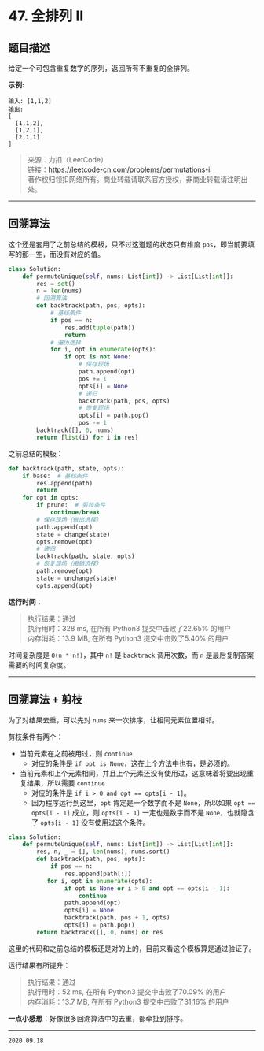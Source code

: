 # 47. 全排列 II

## 题目描述

给定一个可包含重复数字的序列，返回所有不重复的全排列。

**示例:**

```text
输入: [1,1,2]
输出:
[
  [1,1,2],
  [1,2,1],
  [2,1,1]
]
```

> 来源：力扣（LeetCode）  
> 链接：<https://leetcode-cn.com/problems/permutations-ii>  
> 著作权归领扣网络所有。商业转载请联系官方授权，非商业转载请注明出处。

---

## 回溯算法

这个还是套用了之前总结的模板，只不过这道题的状态只有维度 `pos`，即当前要填写的那一空，而没有对应的值。

```python
class Solution:
    def permuteUnique(self, nums: List[int]) -> List[List[int]]:
        res = set()
        n = len(nums)
        # 回溯算法
        def backtrack(path, pos, opts):
            # 基线条件
            if pos == n:
                res.add(tuple(path))
                return
            # 遍历选择
            for i, opt in enumerate(opts):
                if opt is not None:
                    # 保存现场
                    path.append(opt)
                    pos += 1
                    opts[i] = None
                    # 递归
                    backtrack(path, pos, opts)
                    # 恢复现场
                    opts[i] = path.pop()
                    pos -= 1
        backtrack([], 0, nums)
        return [list(i) for i in res]
```

之前总结的模板：

```python
def backtrack(path, state, opts):
    if base:  # 基线条件
        res.append(path)
        return
    for opt in opts:
        if prune:  # 剪枝条件
            continue/break
        # 保存现场（做出选择）
        path.append(opt)
        state = change(state)
        opts.remove(opt)
        # 递归
        backtrack(path, state, opts)
        # 恢复现场（撤销选择）
        path.remove(opt)
        state = unchange(state)
        opts.append(opt)
```

**运行时间**：

> 执行结果：通过  
> 执行用时：328 ms, 在所有 Python3 提交中击败了22.65% 的用户  
> 内存消耗：13.9 MB, 在所有 Python3 提交中击败了5.40% 的用户

时间复杂度是 `O(n * n!)`，其中 `n!` 是 `backtrack` 调用次数，而 `n` 是最后复制答案需要的时间复杂度。

---

## 回溯算法 + 剪枝

为了对结果去重，可以先对 `nums` 来一次排序，让相同元素位置相邻。

剪枝条件有两个：

- 当前元素在之前被用过，则 `continue`  
  - 对应的条件是 `if opt is None`，这在上个方法中也有，是必须的。
- 当前元素和上个元素相同，并且上个元素还没有使用过，这意味着将要出现重复结果，所以需要 `continue`  
  - 对应的条件是 `if i > 0 and opt == opts[i - 1]`。  
  - 因为程序运行到这里，`opt` 肯定是一个数字而不是 `None`，所以如果 `opt == opts[i - 1]` 成立，则 `opts[i - 1]` 一定也是数字而不是 `None`，也就隐含了 `opts[i - 1]` 没有使用过这个条件。

```python
class Solution:
    def permuteUnique(self, nums: List[int]) -> List[List[int]]:
        res, n, _ = [], len(nums), nums.sort()
        def backtrack(path, pos, opts):
            if pos == n:
                res.append(path[:])
           for i, opt in enumerate(opts):
                if opt is None or i > 0 and opt == opts[i - 1]:
                    continue
                path.append(opt)
                opts[i] = None
                backtrack(path, pos + 1, opts)
                opts[i] = path.pop()
        return backtrack([], 0, nums) or res
```

这里的代码和之前总结的模板还是对的上的，目前来看这个模板算是通过验证了。

运行结果有所提升：

> 执行结果：通过  
> 执行用时：52 ms, 在所有 Python3 提交中击败了70.09% 的用户  
> 内存消耗：13.7 MB, 在所有 Python3 提交中击败了31.16% 的用户

**一点小感想**：好像很多回溯算法中的去重，都牵扯到排序。

---

`2020.09.18`
